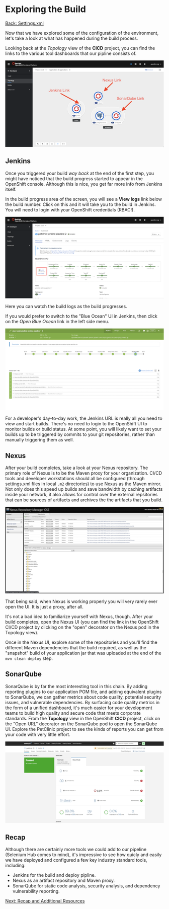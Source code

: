 # Exploring the Build

[Back: Settings.xml](04-settings-xml.md)

Now that we have explored some of the configuration of the environment, let's take a look at what has happened during the build process.

Looking back at the *Topology* view of the **CICD** project, you can find the links to the various tool dashboards that our pipline consists of.

![CICD Project Topology View](images/cicd-project-small.png)

## Jenkins

Once you triggered your build *way back* at the end of the first step, you might have noticed that the build progress started to appear in the OpenShift console.  Although this is nice, you get far more info from Jenkins itself.

In the build progress area of the screen, you will see a **View logs** link below the build number.  Click on this and it will take you to the build in Jenkins.  You will need to login with your OpenShift credentials (RBAC!).

![Jenkins Pipeline in OpenShift UI](images/jenkins-view-logs.png)

Here you can watch the build logs as the build progresses.

If you would prefer to switch to the "Blue Ocean" UI in Jenkins, then click on the *Open Blue Ocean* link in the left side menu.

![Jenkins Blue Ocean](images/jenkins-blue-ocean.png)

For a developer's day-to-day work, the Jenkins URL is really all you need to view and start builds.  There's no need to login to the OpenShift UI to monitor builds or build status.  At some point, you will likely want to set your builds up to be triggered by commits to your git repositories, rather than manually triggering them as well.

## Nexus

After your build completes, take a look at your Nexus repository.  The primary role of Nexus is to be the Maven proxy for your organization.  CI/CD tools and developer workstations should all be configured (through settings.xml files in local `.m2` directories) to use Nexus as the Maven mirror.  Not only does this speed up builds and save bandwidth by caching artifacts inside your network, it also allows for control over the external repsitories that can be sources of artifacts and archives the the artifacts that you build.

![Nexus](images/nexus.png)

That being said, when Nexus is working properly you will very rarely ever open the UI.  It is just a proxy, after all.

It's not a bad idea to familiarize yourself with Nexus, though.  After your build completes, open the Nexus UI (you can find the link in the OpenShift CI/CD project by clicking on the "open" decorator on the Nexus pod in the Topology view).

Once in the Nexus UI, explore some of the repositories and you'll find the different Maven dependencies that the build required, as well as the "snapshot" build of your application jar that was uploaded at the end of the `mvn clean deploy` step.

## SonarQube

SonarQube is by far the most interesting tool in this chain.  By adding reporting plugins to our application POM file, and adding equivalent plugins to SonarQube, we can gather metrics about code quality, potential security issues, and vulnerable dependencies.  By surfacing code quality metrics in the form of a unified dashboard, it's much easier for your development teams to build high quality and secure code that meets corporate standards.  From the **Topology** view in the OpenShift **CICD** project, click on the "Open URL" decorator on the SonarQube pod to open the SonarQube UI.  Explore the PetClinic project to see the kinds of reports you can get from your code with very little effort.

![SonarQube Dashboard](images/sonarqube.png)

## Recap

Although there are certainly more tools we could add to our pipeline (Selenium Hub comes to mind), it's impressive to see how quicly and easily we have deployed and configured a few key industry standard tools, including:
* Jenkins for the build and deploy pipline.
* Nexus as an artifact repository and Maven proxy.
* SonarQube for static code analysis, security analysis, and dependency vulnerability reporting.

[Next: Recap and Additional Resources](06-recap.md)
